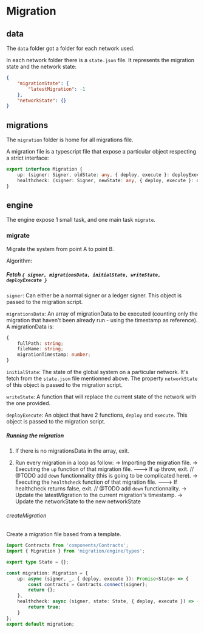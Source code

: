 # Migration

## data

The `data` folder got a folder for each network used.

In each network folder there is a `state.json` file. It represents the migration state and the network state:

```json
{
    "migrationState": {
        "latestMigration": -1
    },
    "networkState": {}
}
```

## migrations

The `migration` folder is home for all migrations file.

A migration file is a typescript file that expose a particular object respecting a strict interface:

```ts
export interface Migration {
    up: (signer: Signer, oldState: any, { deploy, execute }: deployExecuteType) => Promise<{}>;
    healthcheck: (signer: Signer, newState: any, { deploy, execute }: deployExecuteType) => Promise<boolean>;
}
```

## engine

The engine expose 1 small task, and one main task `migrate`.

### migrate

Migrate the system from point A to point B.

Algorithm:

##### Fetch `{ signer, migrationsData, initialState, writeState, deployExecute }`

`signer`: Can either be a normal signer or a ledger signer. This object is passed to the migration script.

`migrationsData`: An array of migrationData to be executed (counting only the migration that haven't been already run - using the timestamp as reference). A migrationData is:

```ts
{
    fullPath: string;
    fileName: string;
    migrationTimestamp: number;
}
```

`initialState`: The state of the global system on a particular network. It's fetch from the `state.json` file mentionned above. The property `networkState` of this object is passed to the migration script.

`writeState`: A function that will replace the current state of the network with the one provided.

`deployExecute`: An object that have 2 functions, `deploy` and `execute`. This object is passed to the migration script.

##### Running the migration

1. If there is no migrationsData in the array, exit.

2. Run every migration in a loop as follow:
   -> Importing the migration file.
   -> Executing the `up` function of that migration file.
   ---> If `up` throw, exit. // @TODO add `down` functionnality (this is going to be complicated here).
   -> Executing the `healthcheck` function of that migration file.
   ---> If healthcheck returns false, exit. // @TODO add `down` functionnality.
   -> Update the latestMigration to the current migration's timestamp.
   -> Update the networkState to the new networkState

###### createMigration

Create a migration file based from a template.

```ts
import Contracts from 'components/Contracts';
import { Migration } from 'migration/engine/types';

export type State = {};

const migration: Migration = {
    up: async (signer, _, { deploy, execute }): Promise<State> => {
        const contracts = Contracts.connect(signer);
        return {};
    },
    healthcheck: async (signer, state: State, { deploy, execute }) => {
        return true;
    }
};
export default migration;
```

